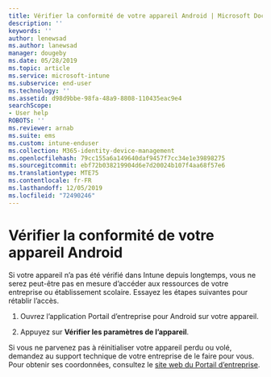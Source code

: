 ```yaml
---
title: Vérifier la conformité de votre appareil Android | Microsoft Docs
description: ''
keywords: ''
author: lenewsad
ms.author: lanewsad
manager: dougeby
ms.date: 05/28/2019
ms.topic: article
ms.service: microsoft-intune
ms.subservice: end-user
ms.technology: ''
ms.assetid: d98d9bbe-98fa-48a9-8808-110435eac9e4
searchScope:
- User help
ROBOTS: ''
ms.reviewer: arnab
ms.suite: ems
ms.custom: intune-enduser
ms.collection: M365-identity-device-management
ms.openlocfilehash: 79cc155a6a149640daf9457f7cc34e1e39898275
ms.sourcegitcommit: ebf72b038219904d6e7d20024b107f4aa68f57e6
ms.translationtype: MTE75
ms.contentlocale: fr-FR
ms.lasthandoff: 12/05/2019
ms.locfileid: "72490246"
---
```

# <a name="check-compliance-on-your-android-device"></a>Vérifier la conformité de votre appareil Android

Si votre appareil n’a pas été vérifié dans Intune depuis longtemps, vous ne serez peut-être pas en mesure d’accéder aux ressources de votre entreprise ou établissement scolaire. Essayez les étapes suivantes pour rétablir l’accès.  

1. Ouvrez l’application Portail d’entreprise pour Android sur votre appareil.  

2. Appuyez sur **Vérifier les paramètres de l’appareil**.   

Si vous ne parvenez pas à réinitialiser votre appareil perdu ou volé, demandez au support technique de votre entreprise de le faire pour vous. Pour obtenir ses coordonnées, consultez le [site web du Portail d’entreprise](https://go.microsoft.com/fwlink/?linkid=2010980).  
